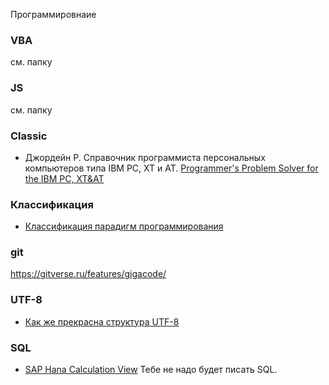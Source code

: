 Программировнаие  
### VBA 
см. папку
### JS
см. папку
### Classic 
- Джордейн Р. Справочник программиста персональных компьютеров типа IBM PC, XT и AT. [Programmer's Problem Solver for the IBM PC, XT&AT](https://ahdl-altera.narod.ru/ru/jordin.pdf)

### Классификация
- [Классификация парадигм программирования](https://habr.com/ru/articles/905292/)
  
### git
https://gitverse.ru/features/gigacode/

### UTF-8
- [Как же прекрасна структура UTF-8](https://habr.com/ru/companies/ruvds/articles/947644/)

### SQL
- [SAP Hana Calculation View](https://habr.com/ru/articles/948888/) Тебе не надо будет писать SQL.
